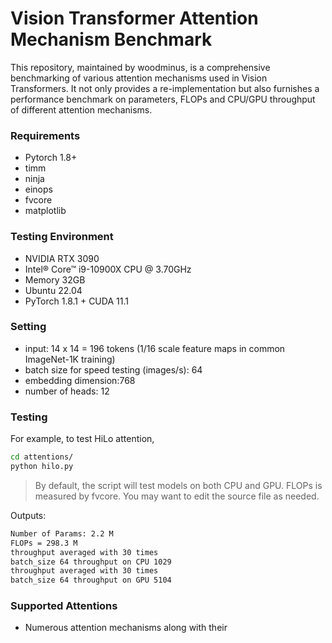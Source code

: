 # Vision Transformer Attention Mechanism Benchmark

This repository, maintained by woodminus, is a comprehensive benchmarking of various attention mechanisms used in Vision Transformers. It not only provides a re-implementation but also furnishes a performance benchmark on parameters, FLOPs and CPU/GPU throughput of different attention mechanisms.

### Requirements

- Pytorch 1.8+
- timm
- ninja
- einops
- fvcore
- matplotlib

### Testing Environment

- NVIDIA RTX 3090
- Intel® Core™ i9-10900X CPU @ 3.70GHz
- Memory 32GB
- Ubuntu 22.04
- PyTorch 1.8.1 + CUDA 11.1

### Setting

- input: 14 x 14 = 196 tokens (1/16 scale feature maps in common ImageNet-1K training)
- batch size for speed testing (images/s): 64
- embedding dimension:768
- number of heads: 12

### Testing

For example, to test HiLo attention,

```bash
cd attentions/
python hilo.py
```

> By default, the script will test models on both CPU and GPU. FLOPs is measured by fvcore. You may want to edit the source file as needed.

Outputs:

```bash
Number of Params: 2.2 M
FLOPs = 298.3 M
throughput averaged with 30 times
batch_size 64 throughput on CPU 1029
throughput averaged with 30 times
batch_size 64 throughput on GPU 5104
```

### Supported Attentions

- Numerous attention mechanisms along with their